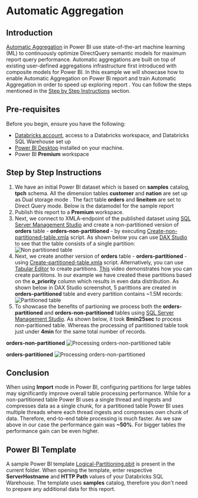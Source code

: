# Automatic Aggregation
## Introduction
[Automatic Aggregation](https://learn.microsoft.com/en-us/power-bi/enterprise/aggregations-auto) in Power BI use state-of-the-art machine learning (ML) to continuously optimize DirectQuery semantic models for maximum report query performance. Automatic aggregations are built on top of existing user-defined aggregations infrastructure first introduced with composite models for Power BI. In this example we will showcase how to enable Automatic Aggregation on Power Bi report and train Automatic Aggregation in order to speed up exploring report . You can follow the steps mentioned in the [Step by Step Instructions](#step-by-step-instructions) section.

## Pre-requisites

Before you begin, ensure you have the following:

- [Databricks account](https://databricks.com/), access to a Databricks workspace, and Databricks SQL Warehouse set up 
- [Power BI Desktop](https://powerbi.microsoft.com/desktop/) installed on your machine.
- Power BI **Premium** workspace

  
## Step by Step Instructions
1. We have an initial Power BI dataset which is based on **samples** catalog, **tpch** schema. All the dimension tables **customer** and **nation** are set up as Dual storage mode . The fact table  **orders** and **lineitem** are set to Direct Query mode. Below is the datamodel for the sample report 
3. Publish this report to a **Premium** workspace.
2. Next, we connect to XMLA-endpoint of the published dataset using [SQL Server Management Studio](https://aka.ms/ssmsfullsetup) and create a non-partitioned version of **orders** table - **orders-non-partitioned** - by executing [Create-non-partitioned-table.xmla](./Create-non-partitioned-table.xmla) script.
As shown below you can use [DAX Studio](https://daxstudio.org/) to see that the table consists of a single partition: ![Non partitioned table](./images/Nonpartitioned.png)
3. Next, we create another version of **orders** table - **orders-partitioned** - using [Create-partitioned-table.xmla](./Create-partitioned-table.xmla) script.
 Alternatively, you can use [Tabular Editor](https://tabulareditor.com/) to create partitions. [This](https://www.youtube.com/watch?v=6CRqdsLjHNA) video demonstrates how you can create parititons. In our example we have created these partitions based on the **o_priority** column which results in even data distribution. As shown below in DAX Studio screenshot, 5 parittions are created in **orders-partitioned** table and every partition contains ~1.5M records:
![Partitioned table](./images/Partitioned.png)
4. To showcase the benefits of partioning we process both the **orders-partitioned** and **orders-non-partitioned** tables using [SQL Server Management Studio](https://aka.ms/ssmsfullsetup). As shown below, it took **8min25sec** to process non-paritioned table. Whereas the processing of parititioned table took just under **4min** for the same total number of records. 
   
**orders-non-partitioned**
![Processing orders-non-partitioned table](./images/03.png)

**orders-partitioned**
![Processing orders-non-partitioned](./images/04.png)

## Conclusion
When using **Import** mode in Power BI, configuring partitions for large tables may significantly improve overall table processing performance. While for a non-partitioned table Power BI uses a single thread and ingests and compresses data as a single chunk, for a partitioned table Power BI uses multiple threads where each thread ingests and compresses own chunk of data. Therefore, end-to-end table processing is much faster.
As we saw above in our case the performance gain was **~50%**. For bigger tables the performance gain can be even higher.

## Power BI Template 

A sample Power BI template [Logical-Partitioning.pbit](./Logical-Partitioning.pbit) is present in the current folder. When opening the template, enter respective **ServerHostname** and **HTTP Path** values of your Databricks SQL Warehouse. The template uses **samples** catalog, therefore you don't need to prepare any additional data for this report.

